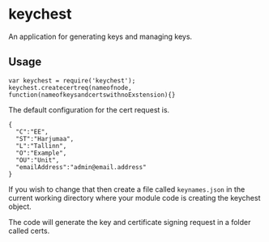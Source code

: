 # keychest #

An application for generating keys and managing keys.

## Usage ## 

```
var keychest = require('keychest');
keychest.createcertreq(nameofnode, function(nameofkeysandcertswithnoExstension){}

```

The default configuration for the cert request is.

```
{
  "C":"EE",
  "ST":"Harjumaa",
  "L":"Tallinn",
  "O":"Example",
  "OU":"Unit",
  "emailAddress":"admin@email.address"
}
```

If you wish to change that then create a file called ```keynames.json``` in the current working directory where your module code is creating the keychest object. 

The code will generate the key and certificate signing request in a folder called certs. 

